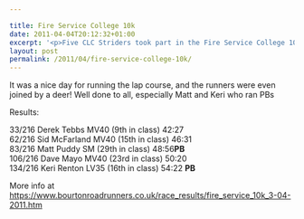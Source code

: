 ```yaml
---

title: Fire Service College 10k
date: 2011-04-04T20:12:32+01:00
excerpt: '<p>Five CLC Striders took part in the Fire Service College 10k this weekend - see below to find out more</p>'
layout: post
permalink: /2011/04/fire-service-college-10k/
---
```

It was a nice day for running the lap course, and the runners were even joined by a deer! Well done to all, especially Matt and Keri who ran PBs

Results:

33/216 Derek Tebbs MV40 (9th in class) 42:27  
62/216 Sid McFarland MV40 (15th in class) 46:31  
83/216 Matt Puddy SM (29th in class) 48:56**PB**  
106/216 Dave Mayo MV40 (23rd in class) 50:20  
134/216 Keri Renton LV35 (16th in class) 54:22 **PB**

More info at <a>https://www.bourtonroadrunners.co.uk/race_results/fire_service_10k_3-04-2011.htm</a>